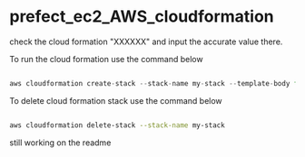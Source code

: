 # prefect_ec2_AWS_cloudformation

check the cloud formation "XXXXXX" and input the accurate value there.

To run the cloud formation use the command below

```python

aws cloudformation create-stack --stack-name my-stack --template-body file://prefect_aws_ec2_cloudformation.yml


```


To delete cloud formation stack use the command below

```bash

aws cloudformation delete-stack --stack-name my-stack

```

still working on the readme

